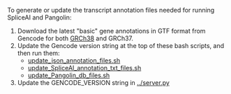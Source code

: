 To generate or update the transcript annotation files needed for running SpliceAI and Pangolin:

1. Download the latest "basic" gene annotations in GTF format from Gencode for both [GRCh38](https://www.gencodegenes.org/human/) and GRCh37.
2. Update the Gencode version string at the top of these bash scripts, and then run them:
    - [update_json_annotation_files.sh](update_json_annotation_files.sh)
    - [update_SpliceAI_annotation_txt_files.sh](update_SpliceAI_annotation_txt_files.sh)
    - [update_Pangolin_db_files.sh](update_Pangolin_db_files.sh)
3. Update the GENCODE_VERSION string in [../server.py](../server.py)
